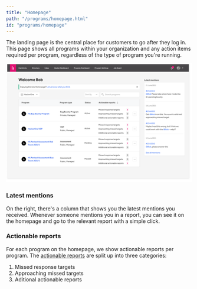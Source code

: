 ```yaml
---
title: "Homepage"
path: "/programs/homepage.html"
id: "programs/homepage"
---
```


The landing page is the central place for customers to go after they log in. This page shows all programs within your organization and any action items required per program, regardless of the type of program you're running.

![homepage](./images/homepage.png)

### Latest mentions
On the right, there's a column that shows you the latest mentions you received. Whenever someone mentions you in a report, you can see it on the homepage and go to the relevant report with a simple click.

### Actionable reports
For each program on the homepage, we show actionable reports per program. The [actionable reports](/programs/program-overview.html#actionable-reports) are split up into three categories:
1. Missed response targets
2. Approaching missed targets
3. Aditional actionable reports
